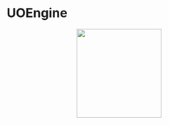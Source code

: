 # UOEngine

<p align="center">
    <img src="https://i.imgur.com/xnsZTfM.jpeg" width="190" height="200" >
</p>